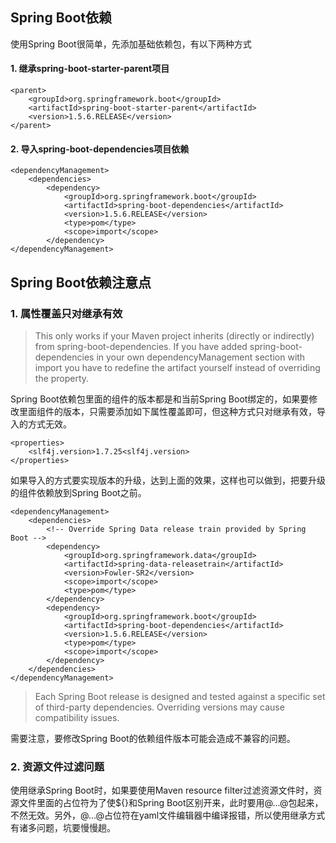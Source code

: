 ## Spring Boot依赖

使用Spring Boot很简单，先添加基础依赖包，有以下两种方式

#### 1. 继承spring-boot-starter-parent项目

```
<parent>
    <groupId>org.springframework.boot</groupId>
    <artifactId>spring-boot-starter-parent</artifactId>
    <version>1.5.6.RELEASE</version>
</parent>
```

#### 2. 导入spring-boot-dependencies项目依赖

```
<dependencyManagement>
	<dependencies>
		<dependency>
			<groupId>org.springframework.boot</groupId>
			<artifactId>spring-boot-dependencies</artifactId>
			<version>1.5.6.RELEASE</version>
			<type>pom</type>
			<scope>import</scope>
		</dependency>
</dependencyManagement>
```

## Spring Boot依赖注意点

### 1. 属性覆盖只对继承有效

> This only works if your Maven project inherits (directly or indirectly) from spring-boot-dependencies. If you have added spring-boot-dependencies in your own dependencyManagement section with <scope>import</scope> you have to redefine the artifact yourself instead of overriding the property.

Spring Boot依赖包里面的组件的版本都是和当前Spring Boot绑定的，如果要修改里面组件的版本，只需要添加如下属性覆盖即可，但这种方式只对继承有效，导入的方式无效。


```
<properties>
    <slf4j.version>1.7.25<slf4j.version>
</properties>
```

如果导入的方式要实现版本的升级，达到上面的效果，这样也可以做到，把要升级的组件依赖放到Spring Boot之前。


```
<dependencyManagement>
    <dependencies>
        <!-- Override Spring Data release train provided by Spring Boot -->
        <dependency>
            <groupId>org.springframework.data</groupId>
            <artifactId>spring-data-releasetrain</artifactId>
            <version>Fowler-SR2</version>
            <scope>import</scope>
            <type>pom</type>
        </dependency>
        <dependency>
            <groupId>org.springframework.boot</groupId>
            <artifactId>spring-boot-dependencies</artifactId>
            <version>1.5.6.RELEASE</version>
            <type>pom</type>
            <scope>import</scope>
        </dependency>
    </dependencies>
</dependencyManagement>
```


> Each Spring Boot release is designed and tested against a specific set of third-party dependencies. Overriding versions may cause compatibility issues.

需要注意，要修改Spring Boot的依赖组件版本可能会造成不兼容的问题。

### 2. 资源文件过滤问题

使用继承Spring Boot时，如果要使用Maven resource filter过滤资源文件时，资源文件里面的占位符为了使${}和Spring Boot区别开来，此时要用@...@包起来，不然无效。另外，@...@占位符在yaml文件编辑器中编译报错，所以使用继承方式有诸多问题，坑要慢慢趟。